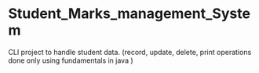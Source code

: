 # Student_Marks_management_System
CLI project to handle student data. (record, update, delete, print operations done only using fundamentals in java ) 
